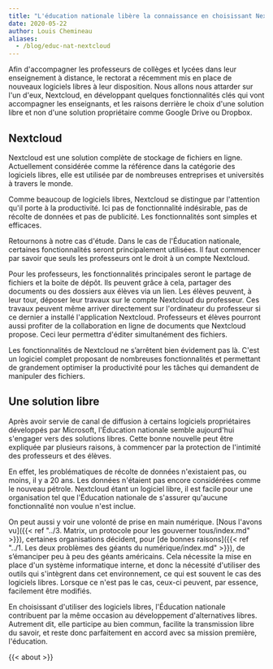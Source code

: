 ```yaml
---
title: "L'éducation nationale libère la connaissance en choisissant Nextcloud."
date: 2020-05-22
author: Louis Chemineau
aliases:
  - /blog/educ-nat-nextcloud
---
```


Afin d'accompagner les professeurs de collèges et lycées dans leur enseignement à distance, le rectorat a récemment mis en place de nouveaux logiciels libres à leur disposition. Nous allons nous attarder sur l'un d'eux, Nextcloud, en développant quelques fonctionnalités clés qui vont accompagner les enseignants, et les raisons derrière le choix d'une solution libre et non d'une solution propriétaire comme Google Drive ou Dropbox.

## Nextcloud

Nextcloud est une solution complète de stockage de fichiers en ligne. Actuellement considérée comme la référence dans la catégorie des logiciels libres, elle est utilisée par de nombreuses entreprises et universités à travers le monde.

Comme beaucoup de logiciels libres, Nextcloud se distingue par l'attention qu'il porte à la productivité. Ici pas de fonctionnalité indésirable, pas de récolte de données et pas de publicité. Les fonctionnalités sont simples et efficaces.

Retournons à notre cas d'étude. Dans le cas de l'Éducation nationale, certaines fonctionnalités seront principalement utilisées. Il faut commencer par savoir que seuls les professeurs ont le droit à un compte Nextcloud.

Pour les professeurs, les fonctionnalités principales seront le partage de fichiers et la boite de dépôt. Ils peuvent grâce à cela, partager des documents ou des dossiers aux élèves via un lien. Les élèves peuvent, à leur tour, déposer leur travaux sur le compte Nextcloud du professeur. Ces travaux peuvent même arriver directement sur l'ordinateur du professeur si ce dernier a installé l'application Nextcloud. Professeurs et élèves pourront aussi profiter de la collaboration en ligne de documents que Nextcloud propose. Ceci leur permettra d'éditer simultanément des fichiers.

Les fonctionnalités de Nextcloud ne s’arrêtent bien évidement pas là. C'est un logiciel complet proposant de nombreuses fonctionnalités et permettant de grandement optimiser la productivité pour les tâches qui demandent de manipuler des fichiers.

## Une solution libre

Après avoir servie de canal de diffusion à certains logiciels propriétaires développés par Microsoft, l'Éducation nationale semble aujourd'hui s'engager vers des solutions libres. Cette bonne nouvelle peut être expliquée par plusieurs raisons, à commencer par la protection de l'intimité des professeurs et des élèves.

En effet, les problématiques de récolte de données n'existaient pas, ou moins, il y a 20 ans. Les données n'étaient pas encore considérées comme le nouveau pétrole. Nextcloud étant un logiciel libre, il est facile pour une organisation tel que l'Éducation nationale de s'assurer qu'aucune fonctionnalité non voulue n'est inclue.

On peut aussi y voir une volonté de prise en main numérique. [Nous l'avons vu]({{< ref "../3. Matrix, un protocole pour les gouverner tous/index.md" >}}), certaines organisations décident, pour [de bonnes raisons]({{< ref "../1. Les deux problèmes des géants du numérique/index.md" >}}), de s’émanciper peu à peu des géants américains. Cela nécessite la mise en place d'un système informatique interne, et donc la nécessité d'utiliser des outils qui s'intègrent dans cet environnement, ce qui est souvent le cas des logiciels libres. Lorsque ce n'est pas le cas, ceux-ci peuvent, par essence, facilement être modifiés.

En choisissant d'utiliser des logiciels libres, l'Éducation nationale contribuent par la même occasion au développement d'alternatives libres. Autrement dit, elle participe au bien commun, facilite la transmission libre du savoir, et reste donc parfaitement en accord avec sa mission première, l'éducation.

{{< about >}}
